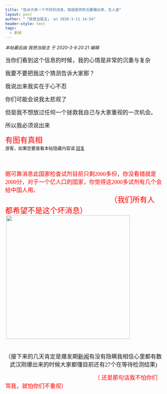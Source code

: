 ```yaml
---
title: "告诉大家一个不好的消息，我就是拼死也要爆出来，无人道"
layout: post
author: "「我想当版主」 on 2020-3-11 14:54"
header-style: text
tags:
  - 新闻
---
```


<head>
 <script type="text/javascript">replyreload += ',' + 6376101;</script>
</head>
<body>
 <i class="pstatus"> 本帖最后由 我想当版主 于 2020-3-9 20:21 编辑 </i>
 <br> 
 <br> 
 <font face="微软雅黑"><font size="4">当你们看到这个信息的时候，我的心情是非常的沉重与复杂</font><br> <br> <font size="4">我要不要把我这个猜测告诉大家那？</font><br> <br> <font size="4">我说出来我实在于心不忍</font><br> <br> <font size="4">你们可能会说我太悲观了</font><br> <br> <font size="4">但是我不想放过任何一个拯救我自己与大家重视的一次机会。</font><br> <br> <font size="4">所以我必须说出来&nbsp;&nbsp;</font><br> <br> </font>
 <font color="#ff00"><font face="微软雅黑"><font size="5">有图有真相</font></font></font>
 <font face="微软雅黑"><br> </font> 
 <div class="locked">
   游客，如果您要查看本帖隐藏内容请 
  <a href="forum.php?mod=post&amp;action=reply&amp;fid=2&amp;tid=576967" onclick="showWindow('reply', this.href)">回复</a> 
 </div>
 <font face="微软雅黑"><font size="4"><br> <br> </font></font>
 <br> 
 <font face="微软雅黑"><font size="4"><font color="#ff0000">据可靠消息此国家检查试剂目前只剩2000多份，你没看错就是2000分，对于一个亿人口的国家，你觉得这2000多试剂有几个会给中国人用。</font></font></font>
 <font face="微软雅黑"><font size="4"><br> &nbsp; &nbsp;&nbsp; &nbsp;&nbsp; &nbsp;&nbsp; &nbsp;&nbsp; &nbsp;&nbsp; &nbsp;&nbsp; &nbsp;&nbsp; &nbsp;&nbsp; &nbsp;&nbsp; &nbsp;&nbsp; &nbsp;&nbsp; &nbsp;&nbsp; &nbsp;&nbsp; &nbsp;&nbsp; &nbsp;&nbsp; &nbsp;&nbsp; &nbsp;&nbsp; &nbsp;&nbsp; &nbsp;&nbsp; &nbsp;&nbsp; &nbsp;&nbsp; &nbsp;&nbsp; &nbsp;&nbsp; &nbsp;&nbsp;&nbsp;</font></font>
 <font face="微软雅黑"><font size="5"><font color="#ff0000">（我们所有人都希望不是这个坏消息）</font></font></font>
 <font face="微软雅黑"><font size="4"> </font><br> 
  <div align="center"> 
   <div align="right"> 
    <font size="4"> 
     <ignore_js_op> 
      <img aid="1340318" src="https://bbs.boniu123.cc/data/attachment/forum/202003/09/192656be05ua1pfzq5hpa6.jpeg" zoomfile="data/attachment/forum/202003/09/192656be05ua1pfzq5hpa6.jpeg" file="data/attachment/forum/202003/09/192656be05ua1pfzq5hpa6.jpeg" width="398" inpost="1"> 
      <div class="tip tip_4 aimg_tip" id="aimg_1340318_menu" style="position: absolute; display: none" disautofocus="true"> 
       <div class="xs0"> 
        <p><strong>3e238b0741c94b94a3025376c676bd89.jpeg</strong> <em class="xg1">(25.97 KB, 下载次数: 0)</em></p> 
        <p> <a href="forum.php?mod=attachment&amp;aid=MTM0MDMxOHwwMDU2YjY1ZXwxNTgzOTA5OTY5fDB8NTc2OTY3&amp;nothumb=yes" target="_blank">下载附件</a> &nbsp;<a href="javascript:;" onclick="showWindow(this.id, this.getAttribute('url'), 'get', 0);" id="savephoto_1340318" url="home.php?mod=spacecp&amp;ac=album&amp;op=saveforumphoto&amp;aid=1340318&amp;handlekey=savephoto_1340318">保存到相册</a> </p> 
        <p class="xg1 y"><span title="2020-3-9 19:26">前天&nbsp;19:26</span> 上传</p> 
       </div> 
       <div class="tip_horn"></div> 
      </div> 
     </ignore_js_op> &nbsp; &nbsp;&nbsp; &nbsp;&nbsp; &nbsp;&nbsp; &nbsp;&nbsp; &nbsp;&nbsp; &nbsp;&nbsp; &nbsp;&nbsp; &nbsp;&nbsp; &nbsp;&nbsp; &nbsp;&nbsp; &nbsp;&nbsp; &nbsp;&nbsp; &nbsp;&nbsp; &nbsp;&nbsp; &nbsp;&nbsp; &nbsp;&nbsp; &nbsp;&nbsp; &nbsp;&nbsp; &nbsp;&nbsp; &nbsp;&nbsp; &nbsp;&nbsp; &nbsp;&nbsp; &nbsp;&nbsp; &nbsp; </font> 
   </div> 
   <br> 
   <font size="4">（接下来的几天肯定是爆发期<a href="https://bbs.boniu123.cc/forum-279-1.html" target="_blank" class="relatedlink">新闻</a>有没有隐瞒我相信心里都有数武汉刚爆出来的时候大家都懂目前还有27个在等待检测结果)</font> 
  </div></font>
 <font face="微软雅黑"><br> </font>
 <font face="微软雅黑"><font size="4">&nbsp; &nbsp;&nbsp; &nbsp;&nbsp; &nbsp;&nbsp; &nbsp;&nbsp; &nbsp;&nbsp; &nbsp;&nbsp; &nbsp;&nbsp; &nbsp;&nbsp; &nbsp;&nbsp; &nbsp;&nbsp; &nbsp;&nbsp; &nbsp;&nbsp; &nbsp;&nbsp; &nbsp;&nbsp; &nbsp;&nbsp; &nbsp;&nbsp; &nbsp;&nbsp; &nbsp;&nbsp; &nbsp;&nbsp;&nbsp;</font></font>
 <font face="微软雅黑"><font color="#ff0000"><font size="5">&nbsp; &nbsp;</font><font size="4">（ 还是那句话我不怕你们骂我，就怕你们不重视）</font></font></font>
 <br>
</body>


